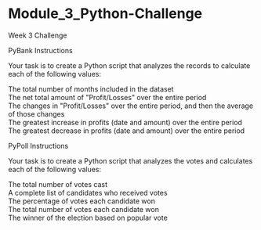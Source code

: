 # Module_3_Python-Challenge
Week 3 Challenge

PyBank Instructions

Your task is to create a Python script that analyzes the records to calculate each of the following values:

The total number of months included in the dataset \
The net total amount of "Profit/Losses" over the entire period \
The changes in "Profit/Losses" over the entire period, and then the average of those changes \
The greatest increase in profits (date and amount) over the entire period \
The greatest decrease in profits (date and amount) over the entire period

PyPoll Instructions

Your task is to create a Python script that analyzes the votes and calculates each of the following values:

The total number of votes cast \
A complete list of candidates who received votes \
The percentage of votes each candidate won \
The total number of votes each candidate won \
The winner of the election based on popular vote
